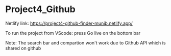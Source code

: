# Project4_Github

Netlify link: https://project4-github-finder-munib.netlify.app/

To run the project from VScode: press Go live on the bottom bar

Note: The search bar and compartion won't work due to Github API which is shared on github

